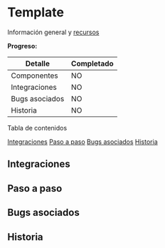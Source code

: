 # Template
Información general y [recursos](https://google.com)

**Progreso:**

| Detalle | Completado |
| ------ | ------ |
| Componentes | NO |
| Integraciones | NO |
| Bugs asociados | NO |
| Historia | NO |

Tabla de contenidos

[Integraciones](#integraciones)
[Paso a paso](#paso-a-paso)
[Bugs asociados](#bugs-asociados)
[Historia](#historia)

Integraciones
-------------

Paso a paso
-----------

Bugs asociados
--------------

Historia
--------
